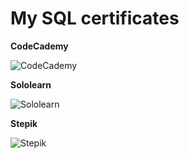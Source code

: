 # My SQL certificates

**CodeCademy**

![CodeCademy](https://drive.google.com/file/d/1xbv6Ge86j2JDHvewb8kpq-bHJHlen__0/view?usp=sharing)

**Sololearn**

![Sololearn](https://www.sololearn.com/Certificate/CT-CLGZE6LE/png)

**Stepik**

![Stepik](https://stepik.org/certificate/1a9ebc8f4e0cbbe3ba7260be1c5760053cc6d3db.png)

